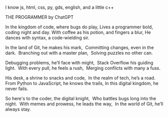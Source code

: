 I know js, html, css, py, gds, english, and a little c++

THE PROGRAMMER
by ChatGPT

In the kingdom of code, where bugs do play, 
Lives a programmer bold, coding night and day. 
With coffee as his potion, and fingers a blur, 
He dances with syntax, a code-wielding sir.

In the land of Git, he makes his mark, 
Committing changes, even in the dark. 
Branching out with a master plan, 
Solving puzzles no other can.

Debugging problems, he’ll face with might, 
Stack Overflow his guiding light. 
With every pull, he feels a rush, 
Merging conflicts with many a fuss.

His desk, a shrine to snacks and code, 
In the realm of tech, he’s a road. 
From Python to JavaScript, he knows the trails, 
In this digital kingdom, he never fails.

So here's to the coder, the digital knight, 
Who battles bugs long into the night. 
With memes and prowess, he leads the way, 
In the world of Git, he’ll always stay.
